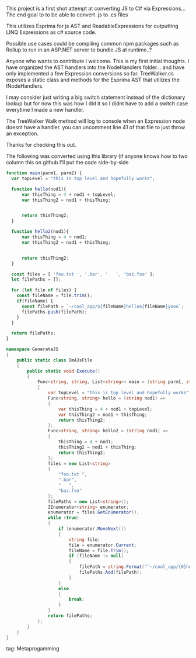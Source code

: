 This project is a first shot attempt at converting JS to C# via Expressions... The end goal to to be able to convert .js to .cs files

This utilizes Esprima for js AST and ReadableExpressions for outputting LINQ Expressions as c# source code.

Possible use cases could be compiling common npm packages such as Rollup to run in an ASP.NET server to bundle JS at runtime..?

Anyone who wants to contribute I welcome. This is my first initial thoughts. I have organized the AST handlers into the NodeHandlers folder... 
and have only implemented a few Expression conversions so far. TreeWalker.cs exposes a static class and methods for the Esprima AST that utilizes the INodeHandlers.

I may consider just writing a big switch statement instead of the dictionary lookup but for now this was how I did it so I didnt have to add a switch case everytime I made a new handler.

The TreeWalker Walk method will log to console when an Expression node doesnt have a handler. you can uncomment line 41 of that file to just throw an exception.

Thanks for checking this out.

The following was converted using this library (if anyone knows how to two column this on github I'll put the code side-by-side
```javascript
function main(parm1, parm2) {
  var topLevel = "this is top level and hopefully works";

  function hello(nod1){
      var thisThing = 4 + nod1 + topLevel;
      var thisThing2 = nod1 + thisThing;


      return thisThing2;
  }

  function hello2(nod1){
      var thisThing = 4 + nod1;
      var thisThing2 = nod1 + thisThing;


      return thisThing2;
  }

  const files = [ 'foo.txt ', '.bar', '   ', 'baz.foo' ];
  let filePaths = [];

  for (let file of files) {
    const fileName = file.trim();
    if(fileName) {
      const filePath = `~/cool_app/${fileName}hello${fileName}yooo`;
      filePaths.push(filePath);
    }
  }

  return filePaths;
}
```


```csharp
namespace GenerateJS
{
    public static class ImAJsFile
    {
        public static void Execute()
        {
            Func<string, string, List<string>> main = (string parm1, string parm2) =>
            {
                var topLevel = "this is top level and hopefully works";
                Func<string, string> hello = (string nod1) =>
                {
                    var thisThing = 4 + nod1 + topLevel;
                    var thisThing2 = nod1 + thisThing;
                    return thisThing2;
                };
                Func<string, string> hello2 = (string nod1) =>
                {
                    thisThing = 4 + nod1;
                    thisThing2 = nod1 + thisThing;
                    return thisThing2;
                };
                files = new List<string>
                {
                    "foo.txt ",
                    ".bar",
                    "   ",
                    "baz.foo"
                };
                filePaths = new List<string>();
                IEnumerator<string> enumerator;
                enumerator = files.GetEnumerator();
                while (true)
                {
                    if (enumerator.MoveNext())
                    {
                        string file;
                        file = enumerator.Current;
                        fileName = file.Trim();
                        if (fileName != null)
                        {
                            filePath = string.Format("`~/cool_app/{0}hello{1}yooo`", fileName, fileName);
                            filePaths.Add(filePath);
                        }
                    }
                    else
                    {
                        break;
                    }
                }
                return filePaths;
            };
        }
    }
}
```


tag: Metaprogamming
